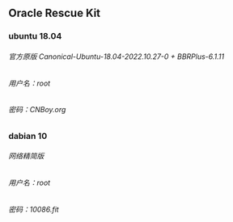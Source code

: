 ## Oracle Rescue Kit
### ubuntu 18.04
###### 官方原版 Canonical-Ubuntu-18.04-2022.10.27-0 + BBRPlus-6.1.11
###### 用户名：root
###### 密码：CNBoy.org
###       
### dabian 10
###### 网络精简版
###### 用户名：root
###### 密码：10086.fit

